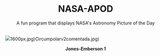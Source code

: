 <div align="center">
  <h1>
    NASA-APOD
  </h1>
</div>
  
<div align="center">
  A fun program that displays NASA's Astronomy Picture of the Day
</div>

<br>

![](https://apod.nasa.gov/apod/image/2407/PK164_vdef3.jpg)1600px.jpg)Circumpolarv2comentada.jpg)

<p align = "center">
  <b>Jones-Emberson 1</b>
</p>
